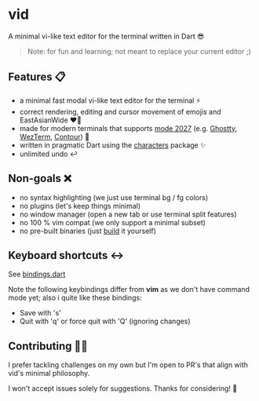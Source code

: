 # vid

A minimal vi-like text editor for the terminal written in Dart 😎
 
> Note: for fun and learning; not meant to replace your current editor ;)

## Features 📋

- a minimal fast modal vi-like text editor for the terminal ⚡️
- correct rendering, editing and cursor movement of emojis and EastAsianWide ❤️‍🔥
- made for modern terminals that supports [mode 2027](https://github.com/contour-terminal/terminal-unicode-core) (e.g. [Ghostty](https://github.com/mitchellh/ghostty/), [WezTerm](https://github.com/wez/wezterm), [Contour](https://github.com/contour-terminal/contour)) 🧠
- written in pragmatic Dart using the [characters](https://pub.dev/packages/characters) package ✨
- unlimited undo ↩️

## Non-goals ❌

- no syntax highlighting (we just use terminal bg / fg colors)
- no plugins (let's keep things minimal)
- no window manager (open a new tab or use terminal split features)
- no 100 % vim compat (we only support a minimal subset)
- no pre-built binaries (just [build](build.sh) it yourself)

## Keyboard shortcuts ↔️

See [bindings.dart](lib/bindings.dart)

Note the following keybindings differ from **vim** as we don't have command mode yet; also i quite like these bindings:

- Save with 's'
- Quit with 'q' or force quit with 'Q' (ignoring changes)

## Contributing 🙋‍♂️

I prefer tackling challenges on my own but I'm open to PR's that align with vid's minimal philosophy.

I won't accept issues solely for suggestions. Thanks for considering! 🚀
